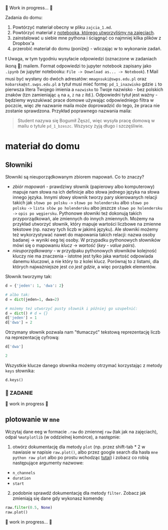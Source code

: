 :construction: Work in progress... :construction:

Zadania do domu:

1. Powtórzyć materiał obecny w pliku `zajcia_1.md`.
2. Powtórzyć materiał z [notebooka, którego utworzyliśmy na zajęciach](https://github.com/mmagnuski/mozg-rozpajton/blob/zajecia-swps-2016-2017/notebooks/zajecia_1.ipynb).
3. zainstalować u siebie mne pythona i ściągnąć co najmniej kilka plików z Dropbox'a
4. przerobić materiał do domu (poniżej) - wliczając w to wykonanie zadań.

:exclamation: Uwaga, w tym tygodniu wysyłacie odpowiedzi (oznaczone w zadaniach ikoną :email:) mailem. Format odpowiedzi to jupyter notebook zapisany jako `.ipynb` (w jupyter notebooku: `File -> Download as... -> Notebook`).
:exclamation: Mail musi być wysłany do dwóch adresatów: `mmagnsuki@swps.edu.pl` oraz `kobarska@st.swps.edu.pl` a tytuł musi mieć formę:
`pd_1_inazwisko` gdzie `i` to pierwsza litera Twojego imienia a `nazwisko` to Twoje nazwisko - bez polskich znaków (tzn zamieniając `ą` na `a`, `ż` na `z` itd.). Odpowiedni tytuł jest ważny - będziemy wyszukiwać prace domowe używając odpowiedniego filtra w poczcie, więc złe nazwanie maila może doprowadzić do tego, że praca nie zostanie sprawdzona.
Przykład poprawnego nazwania maila:
> Student nazywa się Bogumił Żęszć, więc wysyła pracę domową w mailu o tytule `pd_1_bzeszc`. Wszyscy żyją długo i szczęśliwie.


# materiał do domu

## Słowniki
Słowniki są nieuporządkowanym zbiorem mapowań. Co to znaczy?
* *zbiór mapowań* - prawdziwy słownik (papierowy albo komputerowy) mapuje nam słowa na ich definicje albo słowa jednego języka na słowa innego języka. Innymi słowy słownik tworzy pary skierowanych relacji takich jak `słowo po polsku` `->` `słowo po holendersku` albo `słowo po polsku` `->` `lista słów po holendersku` albo jeszcze `słowo po holendersku` `->` `opis po węgiersku`. Pythonowe słowniki też dokonują takich przyporządkowań, ale zmiennych do innych zmiennych. Możemy na przykład utworzyć słownik, który mapuje wartości liczbowe na zmienne tekstowe (np. nazwy tych liczb w jakimś języku). Ale słowniki możemy też wykorzystywać nawet do mapowania takich relacji: nazwa osoby badanej -> wyniki eeg tej osoby.
  W przypadku pythonowych słowników mówi się o mapowaniu *klucz* -> *wartość* (*key - value pairs*). 
* *nieuporządkowany* - w przydpaku pythonowych słowników kolejność kluczy nie ma znaczenia - istotne jest tylko jaka wartość odpowiada danemu kluczowi, a nie który to z kolei klucz. Porównaj to z listami, dla których najważniejsze jest *co jest gdzie*, a więc porządek elementów.

Słownik tworzymy tak:
```python
d = {'jeden': 1, 'dwa': 2}

# albo tak:
d = dict(jeden=1, dwa=2)

# możemy też utworzyć pusty słownik i później go uzupełnić:
d = dict() # d = {}
d['jeden'] = 1
d['dwa'] = 2
```

Otrzymany słownik pozwala nam "tłumaczyć" tekstową reprezentację liczb na reprezentację cyfrową:
```python
d['dwa']

2
```

Wszystkie klucze danego słownika możemy otrzymać korzystając z metody `keys` słownika:
```python
d.keys()
```

### :email: ZADANIE
:construction: work in progress :construction:


## plotowanie w `mne`
Wczytaj dane eeg w formacie `.raw` do zmiennej `raw` (tak jak na zajęciach), odpal `%matplotlib` (w oddzielnej komórce), a następnie:

1. otwórz dokumentację dla metody `plot` (np. przez shift-tab * 2 w nawiasie w napisie `raw.plot()`,
albo przez google search dla hasła `mne python raw plot` albo po prostu wchodząc
[tutaj](http://martinos.org/mne/stable/generated/mne.io.Raw.html#mne.io.Raw.plot)) i zobacz co robią następujące argumenty nazwowe:
  * `n_channels`
  * `duration`
  * `start`
2. podobnie sprawdź dokumentację dla metody `filter`. Zobacz jak zmieniają się dane gdy wykonasz komendę:
```python
raw.filter(0.5, None)
raw.plot()
```

:construction: work in progress... :construction:
